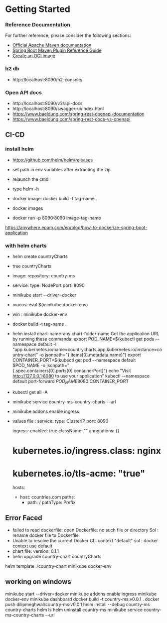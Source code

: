 # Getting Started

### Reference Documentation
For further reference, please consider the following sections:

* [Official Apache Maven documentation](https://maven.apache.org/guides/index.html)
* [Spring Boot Maven Plugin Reference Guide](https://docs.spring.io/spring-boot/docs/3.3.0-M1/maven-plugin/reference/html/)
* [Create an OCI image](https://docs.spring.io/spring-boot/docs/3.3.0-M1/maven-plugin/reference/html/#build-image)

### h2 db
- http://localhost:8090/h2-console/

### Open API docs
- http://localhost:8090/v3/api-docs
- http://localhost:8090/swagger-ui/index.html
- https://www.baeldung.com/spring-rest-openapi-documentation
- https://www.baeldung.com/spring-rest-docs-vs-openapi

## CI-CD

### install helm
- https://github.com/helm/helm/releases
- set path in env variables after extracting the zip
- relaunch the cmd
- type helm -h

- docker image: docker build -t tag-name .
- docker images
- docker run -p 8090:8090 image-tag-name

https://anywhere.epam.com/en/blog/how-to-dockerize-spring-boot-application

### with helm charts
- helm create countryCharts
- tree countryCharts
- image:
  repository: country-ms
- service:
  type: NodePort
  port: 8090
- minikube start --driver=docker
- macos: eval $(minikube docker-env)
- win : minikube docker-env
- docker build -t tag-name .
- helm install chart-name-any chart-folder-name
  Get the application URL by running these commands:
  export POD_NAME=$(kubectl get pods --namespace default -l "app.kubernetes.io/name=countrycharts,app.kubernetes.io/instance=country-chart" -o jsonpath="{.items[0].metadata.name}")
  export CONTAINER_PORT=$(kubectl get pod --namespace default $POD_NAME -o jsonpath="{.spec.containers[0].ports[0].containerPort}")
  echo "Visit http://127.0.0.1:8080 to use your application"
  kubectl --namespace default port-forward $POD_NAME 8080:$CONTAINER_PORT
- kubectl get all -A
- minikube service country-ms-country-charts --url
- minikube addons enable ingress
- values file :
  service:
  type: ClusterIP
  port: 8090

  ingress:
  enabled: true
  className: ""
  annotations: {}
  # kubernetes.io/ingress.class: nginx
  # kubernetes.io/tls-acme: "true"
  hosts:
    - host: countries.com
      paths:
        - path: /
          pathType: Prefix


## Error Faced
- failed to read dockerfile: open Dockerfile: no such file or directory
    Sol : rename docker file to Dockerfile
- Unable to resolve the current Docker CLI context "default"
    sol : docker context use default
- chart file:
  version: 0.1.1
- helm upgrade country-chart countryCharts


helm template ./country-chart
minikube docker-env

## working on windows
minikube start --driver=docker
minikube addons enable ingress
minikube docker-env
minikube dashboard
docker build -t country-ms:v0.0.1 .
docker push dilipmeghwal/country-ms:v0.0.1
helm install --debug country-ms country-charts
helm ls
helm uninstall country-ms
minikube service country-ms-country-charts --url